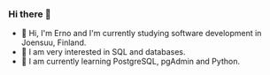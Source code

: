 ### Hi there 👋

- 👋 Hi, I'm Erno and I'm currently studying software development in Joensuu, Finland.
- 👀 I am very interested in SQL and databases.
- 🌱 I am currently learning PostgreSQL, pgAdmin and Python.
